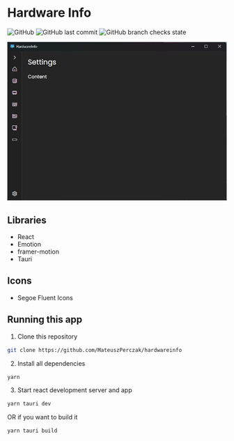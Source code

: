 # Hardware Info

![GitHub](https://img.shields.io/github/license/MateuszPerczak/hardwareinfo?style=flat-square)
![GitHub last commit](https://img.shields.io/github/last-commit/MateuszPerczak/hardwareinfo?style=flat-square)
![GitHub branch checks state](https://img.shields.io/github/checks-status/MateuszPerczak/hardwareinfo/master?style=flat-square)

![App](./images/app.jpg)

## Libraries

- React
- Emotion
- framer-motion
- Tauri

## Icons

- Segoe Fluent Icons

## Running this app

1. Clone this repository

```sh
git clone https://github.com/MateuszPerczak/hardwareinfo
```

2. Install all dependencies

```sh
yarn
```

3. Start react development server and app

```sh
yarn tauri dev
```

OR if you want to build it

```sh
yarn tauri build
```

